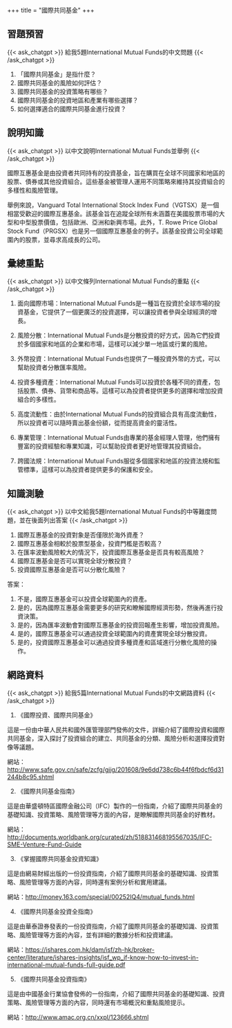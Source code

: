 +++
title = "國際共同基金"
+++
## 習題預習
{{< ask_chatgpt >}}
給我5題International Mutual Funds的中文問題
{{< /ask_chatgpt >}}



1. 「國際共同基金」是指什麼？
2. 國際共同基金的風險如何評估？
3. 國際共同基金的投資策略有哪些？
4. 國際共同基金的投資地區和產業有哪些選擇？
5. 如何選擇適合的國際共同基金進行投資？   

## 說明知識
{{< ask_chatgpt >}}
以中文說明International Mutual Funds並舉例
{{< /ask_chatgpt >}}



國際互惠基金是由投資者共同持有的投資基金，旨在購買在全球不同國家和地區的股票、債券或其他投資組合。這些基金被管理人運用不同策略來維持其投資組合的多樣性和風險管理。

舉例來說，Vanguard Total International Stock Index Fund（VGTSX）是一個相當受歡迎的國際互惠基金。該基金旨在追蹤全球所有未涵蓋在美國股票市場的大型和中型股票價值，包括歐洲、亞洲和新興市場。此外，T. Rowe Price Global Stock Fund（PRGSX）也是另一個國際互惠基金的例子。該基金投資公司全球範圍內的股票，並尋求高成長的公司。   

## 彙總重點
{{< ask_chatgpt >}}
以中文條列International Mutual Funds的重點
{{< /ask_chatgpt >}}



1. 面向國際市場：International Mutual Funds是一種旨在投資於全球市場的投資基金，它提供了一個更廣泛的投資選擇，可以讓投資者參與全球經濟的增長。

2. 風險分散：International Mutual Funds是分散投資的好方式，因為它們投資於多個國家和地區的企業和市場，這樣可以減少單一地區或行業的風險。

3. 外幣投資：International Mutual Funds也提供了一種投資外幣的方式，可以幫助投資者分散匯率風險。

4. 投資多種資產：International Mutual Funds可以投資於各種不同的資產，包括股票、債券、貨幣和商品等。這樣可以為投資者提供更多的選擇和增加投資組合的多樣性。

5. 高度流動性：由於International Mutual Funds的投資組合具有高度流動性，所以投資者可以隨時賣出基金份額，從而提高資金的靈活性。

6. 專業管理：International Mutual Funds由專業的基金經理人管理，他們擁有豐富的投資經驗和專業知識，可以幫助投資者更好地管理其投資組合。

7. 跨國法規：International Mutual Funds服從多個國家和地區的投資法規和監管標準，這樣可以為投資者提供更多的保護和安全。   

## 知識測驗
{{< ask_chatgpt >}}
以中文給我5題International Mutual Funds的中等難度問題，並在後面列出答案
{{< /ask_chatgpt >}}



1. 國際互惠基金的投資對象是否僅限於海外資產？
2. 國際互惠基金相較於股票型基金，投資門檻是否較高？
3. 在匯率波動風險較大的情況下，投資國際互惠基金是否具有較高風險？
4. 國際互惠基金是否可以實現全球分散投資？
5. 投資國際互惠基金是否可以分散化風險？

答案：
1. 不是，國際互惠基金可以投資全球範圍內的資產。
2. 是的，因為國際互惠基金需要更多的研究和瞭解國際經濟形勢，然後再進行投資決策。
3. 是的，因為匯率波動會對國際互惠基金的投資回報產生影響，增加投資風險。
4. 是的，國際互惠基金可以通過投資全球範圍內的資產實現全球分散投資。
5. 是的，投資國際互惠基金可以通過投資多種資產和區域進行分散化風險的操作。   

## 網路資料
{{< ask_chatgpt >}}
給我5篇International Mutual Funds的中文網路資料
{{< /ask_chatgpt >}}



1. 《國際投資、國際共同基金》

這是一份由中華人民共和國外匯管理部門發佈的文件，詳細介紹了國際投資和國際共同基金，深入探討了投資組合的建立、共同基金的分類、風險分析和選擇投資對像等議題。

網站：http://www.safe.gov.cn/safe/zcfg/gjjg/201608/9e6dd738c6b44f6fbdcf6d31244b8c95.shtml

2. 《國際共同基金指南》

這是由華盛頓特區國際金融公司（IFC）製作的一份指南，介紹了國際共同基金的基礎知識、投資策略、風險管理等方面的內容，是瞭解國際共同基金的好教材。

網站：http://documents.worldbank.org/curated/zh/518831468195567035/IFC-SME-Venture-Fund-Guide

3. 《掌握國際共同基金投資知識》

這是由網易財經出版的一份投資指南，介紹了國際共同基金的基礎知識、投資策略、風險管理等方面的內容，同時還有案例分析和實用建議。

網站：http://money.163.com/special/00252IQ4/mutual_funds.html

4. 《國際共同基金投資全指南》

這是由華泰證券發表的一份投資指南，介紹了國際共同基金的基礎知識、投資策略、風險管理等方面的內容，並有詳細的數據分析和投資建議。

網站：https://ishares.com.hk/dam/isf/zh-hk/broker-center/literature/ishares-insights/isf_wp_if-know-how-to-invest-in-international-mutual-funds-full-guide.pdf

5. 《國際共同基金投資指南》

這是由中國基金行業協會發佈的一份指南，介紹了國際共同基金的基礎知識、投資策略、風險管理等方面的內容，同時還有市場概況和重點風險提示。

網站：http://www.amac.org.cn/xxpl/123666.shtml   

